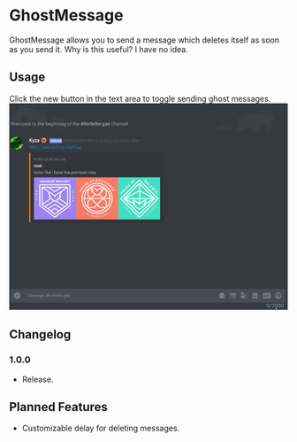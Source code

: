 # GhostMessage

GhostMessage allows you to send a message which deletes itself as soon as you send it. Why is this useful? I have no idea.

## Usage

Click the new button in the text area to toggle sending ghost messages.
<img src="/media/W33DsX7oiX.gif?raw=true">

## Changelog

### 1.0.0

 * Release.

## Planned Features

 * Customizable delay for deleting messages.
